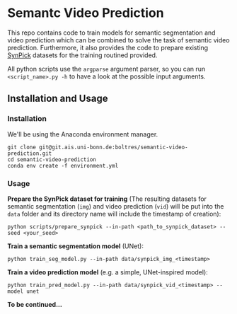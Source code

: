 # Semantc Video Prediction

This repo contains code to train models for semantic segmentation and video prediction 
which can be combined to solve the task of semantic video prediction. Furthermore, it also 
provides the code to prepare existing [SynPick](http://ais.uni-bonn.de/datasets/synpick/)
datasets for the training routined provided.

All python scripts use the `argparse` argument parser, so you can run `<script_name>.py -h` to have a look at the
possible input arguments.

## Installation and Usage

### Installation

We'll be using the Anaconda environment manager.

```
git clone git@git.ais.uni-bonn.de:boltres/semantic-video-prediction.git
cd semantic-video-prediction
conda env create -f environment.yml
```

### Usage

**Prepare the SynPick dataset for training** (The resulting datasets for semantic
segmentation (`img`) and video prediction (`vid`) will be put into the `data`
folder and its directory name will include the timestamp of creation):

```
python scripts/prepare_synpick --in-path <path_to_synpick_dataset> --seed <your_seed>
```

**Train a semantic segmentation model** (UNet):

```
python train_seg_model.py --in-path data/synpick_img_<timestamp>
```


**Train a video prediction model** (e.g. a simple, UNet-inspired model):

```
python train_pred_model.py --in-path data/synpick_vid_<timestamp> --model unet
```

**To be continued...**


